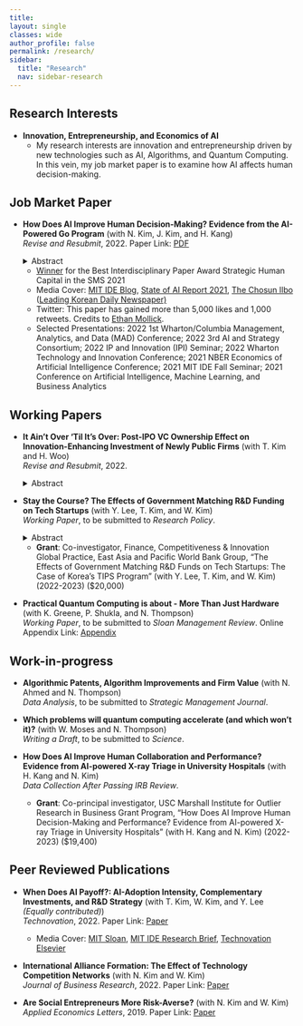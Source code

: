 ```yaml
---
title: 
layout: single
classes: wide
author_profile: false
permalink: /research/
sidebar:
  title: "Research"
  nav: sidebar-research
---
```


## Research Interests
+ **Innovation, Entrepreneurship, and Economics of AI**  
  + My research interests are innovation and entrepreneurship driven by new technologies such as AI, Algorithms, and Quantum Computing. In this vein, my job market paper is to examine how AI affects human decision-making.


## Job Market Paper
+ **How Does AI Improve Human Decision-Making? Evidence from the AI-Powered Go Program** (with N. Kim, J. Kim, and H. Kang)  
*Revise and Resubmit*, 2022. 
Paper Link:
<a href="/assets/papers/JMP_GO.pdf">PDF</a>
  <details>
  <summary>Abstract</summary>
    <blockquote>Firms increasingly utilize AI to assist or replace human tasks. However, AI can also train humans and make them better. We study how the AI’s instructional role improves human decision-making in the professional Go games where an AI-powered Go program (APG) unexpectedly surpassed the best human player, surpassing the best human knowledge and skill accumulated over thousands of years. To isolate the learning-from-AI effect, we compare the quality of human moves to that of AI’s superior solutions, before and after the initial public release of an APG. Our analysis of 750,990 moves in 25,033 games suggests that APG’s training significantly improved the players’ move quality—reducing the number of errors and the magnitude of the most critical mistake. The improvement is most prominent in the early stage of a game when uncertainty is higher. Further, younger players benefit more than older players, suggesting generational inequality in learning from AI.</blockquote>
  </details>
  
  + <a href="https://www.strategicmanagement.net/ig-strategic-human-capital/past-awards">Winner</a> for the Best Interdisciplinary Paper Award Strategic Human Capital in the SMS 2021
  + Media Cover: <a href="https://medium.com/mit-initiative-on-the-digital-economy/how-ai-can-improve-human-decision-making-f70964659aae">MIT IDE Blog</a>, <a href="https://docs.google.com/presentation/d/1bwJDRC777rAf00Drthi9yT2c9b0MabWO5ZlksfvFzx8/edit#slide=id.gedaf89a37f_1_0">State of AI Report 2021</a>, <a href="https://www.chosun.com/sports/sports_general/2021/10/26/7TN3Y4MZCZCVNAQSCDRAXT7SJI/">The Chosun Ilbo</a> (<a href="https://en.wikipedia.org/wiki/The_Chosun_Ilbo">Leading Korean Daily Newspaper)</a>
  + Twitter: This paper has gained more than 5,000 likes and 1,000 retweets. Credits to <a href="https://twitter.com/emollick/status/1508651631151362050">Ethan Mollick</a>.
  + Selected Presentations: 2022 1st Wharton/Columbia Management, Analytics, and Data (MAD) Conference; 2022 3rd AI and Strategy Consortium; 2022 IP and Innovation (IPI) Seminar; 2022 Wharton Technology and Innovation Conference; 2021 NBER Economics of Artificial Intelligence Conference; 2021 MIT IDE Fall Seminar; 2021 Conference on Artificial Intelligence, Machine Learning, and Business Analytics


## Working Papers  

+ **It Ain’t Over ‘Til It’s Over: Post-IPO VC Ownership Effect on Innovation-Enhancing Investment of Newly Public Firms** (with T. Kim and H. Woo)  
*Revise and Resubmit*, 2022.
  <details>
  <summary>Abstract</summary>
    <blockquote>Although the existing literature has discussed the effects of VC firms on investee ventures before and at the time of an IPO, less is known about how they influence the strategic decisions of newly public firms after the IPO. Conventional wisdom is that VC investors exit from a venture investment through an IPO. However, we find that VC investors hold a significant amount of shares for years after an IPO. This study examines how VC investors affect a firm after an IPO. Building on the literature on governance through ownership, we argue that post-IPO VC shareholders encourage innovation-enhancing investments of newly public firms and that post-IPO VC ownership positively affects the market value of newly public firms. Our underlying logic is that outcomes created by innovation-enhancing investments of newly public firms can be beneficial to not only themselves but also VC shareholders for VC reputation, network externality, and knowledge acquisition. Consistent with our arguments, our empirical study shows that post-IPO VC ownership is positively related to R&D intensity, CAPEX investment, and Tobin’s Q of newly public firms and that these relationships are amplified when a lead VC is located close to the firm, when a VC investor sits on the board, and when investees are in technology-intensive industries. This study expands the scope of the VC effect on investee ventures beyond an IPO.</blockquote>
  </details>  

+ **Stay the Course? The Effects of Government Matching R&D Funding on Tech Startups** (with Y. Lee, T. Kim, and W. Kim)  
*Working Paper*, to be submitted to *Research Policy*.
  <details>
  <summary>Abstract</summary>
    <blockquote>Governments have provided significant R&D funding for startups that are significant sources of innovation. The literature that examines the efficacy of R&D funding programs has found mixed results, likely due to program design and implementation issues. In this paper, we examine a special matching R&D subsidy program for startups in which the government provides a substantial amount of matching R&D funds to the awardees of private VCs. Using both secrecy and hand-collected data, we examine the effects of a government matching R&D subsidy to startups’ subsequent investment and innovation. With a regression discontinuity, we find that startups funded by TIPS obtain more patents and subsequent investments than startups not supported by the program. It implies the effectiveness of this program can be increased by imposing the recipient selection system to the private sector. Our study also reveals that TIPS awardees tend to maintain their overall business model while adjusting their strategies in terms of technology development, new technology adoption, and HRM practices.</blockquote>
  </details>  

  + **Grant**: Co-investigator, Finance, Competitiveness & Innovation Global Practice, East Asia and Pacific World Bank Group, “The Effects of Government Matching R&D Funds on Tech Startups: The Case of Korea’s TIPS Program” (with Y. Lee, T. Kim, and W. Kim) (2022-2023) ($20,000)

+ **Practical Quantum Computing is about - More Than Just Hardware** (with K. Greene, P. Shukla, and N. Thompson)  
*Working Paper*, to be submitted to *Sloan Management Review*.
Online Appendix Link:
<span style="float:center"><a href="https://github.com/Sukwoongchoi/sukwoongchoi.github.io/blob/master/assets/papers/Appendix_Total_20230411.pdf">Appendix</a>



## Work-in-progress

+ **Algorithmic Patents, Algorithm Improvements and Firm Value** (with N. Ahmed and N. Thompson)   
*Data Analysis*, to be submitted to *Strategic Management Journal*. 

+ **Which problems will quantum computing accelerate (and which won’t it)?** (with W. Moses and N. Thompson)  
*Writing a Draft*, to be submitted to *Science*.

+ **How Does AI Improve Human Collaboration and Performance? Evidence from AI-powered X-ray Triage in University Hospitals** (with H. Kang and N. Kim)   
*Data Collection After Passing IRB Review*.
  + **Grant**: Co-principal investigator, USC Marshall Institute for Outlier Research in Business Grant Program, “How Does AI Improve Human Decision-Making and Performance? Evidence from AI-powered X-ray Triage in University Hospitals” (with H. Kang and N. Kim) (2022-2023) ($19,400)

## Peer Reviewed Publications

+ **When Does AI Payoff?: AI-Adoption Intensity, Complementary Investments, and R&D Strategy** (with T. Kim, W. Kim, and Y. Lee *(Equally contributed)*)  
*Technovation*, 2022.
Paper Link:
<span style="float:center"><a href="https://www.sciencedirect.com/science/article/pii/S0166497222001377?dgcid=coauthor">Paper</a>
  + Media Cover: <a href="https://mitsloan.mit.edu/ideas-made-to-matter/artificial-intelligence-pays-when-businesses-go-all?utm_source=mitsloantwitter&utm_medium=social&utm_campaign=aipayoff">MIT Sloan</a>, <a href="https://ide.mit.edu/wp-content/uploads/2022/11/WHEN-DOES-AI-PAY-OFF__11-25-22.pdf?x96981">MIT IDE Research Brief</a>, <a href="https://www.linkedin.com/feed/update/urn:li:activity:7033473147995590656/">Technovation Elsevier</a>
  
+ **International Alliance Formation: The Effect of Technology Competition Networks** (with N. Kim and W. Kim)   
*Journal of Business Research*, 2022.
Paper Link:
<span style="float:center"><a href="https://www.sciencedirect.com/science/article/abs/pii/S0148296322001230">Paper</a>

+ **Are Social Entrepreneurs More Risk-Averse?** (with N. Kim and W. Kim)  
*Applied Economics Letters*, 2019.
Paper Link:
<span style="float:center"><a href="https://www.tandfonline.com/doi/full/10.1080/13504851.2018.1524122">Paper</a>
